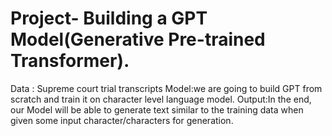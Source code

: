 # Project- Building a GPT Model(Generative Pre-trained Transformer).
Data : Supreme court trial transcripts
Model:we are going to build GPT from scratch and train it on character level language model. 
Output:In the end, our Model will be able to generate text similar to the training data when given some input character/characters for generation.
